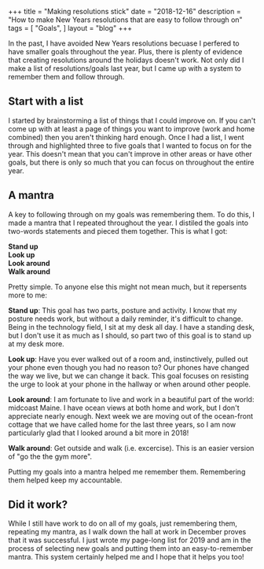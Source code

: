 +++
title = "Making resolutions stick"
date = "2018-12-16"
description = "How to make New Years resolutions that are easy to follow through on"
tags = [ "Goals", ]
layout = "blog"
+++

In the past, I have avoided New Years resolutions becuase I perfered to have smaller goals throughout the year. Plus, there is plenty of evidence that creating resolutions around the holidays doesn't work. Not only did I make a list of resolutions/goals last year, but I came up with a system to remember them and follow through.

## Start with a list

I started by brainstorming a list of things that I could improve on. If you can't come up with at least a page of things you want to improve (work and home combined) then you aren't thinking hard enough. Once I had a list, I went through and highlighted three to five goals that I wanted to focus on for the year. This doesn't mean that you can't improve in other areas or have other goals, but there is only so much that you can focus on throughout the entire year.

## A mantra

A key to following through on my goals was remembering them. To do this, I made a mantra that I repeated throughout the year. I distiled the goals into two-words statements and pieced them together. This is what I got:

**Stand up**  
**Look up**  
**Look around**  
**Walk around**  

Pretty simple. To anyone else this might not mean much, but it repersents more to me:

**Stand up**: This goal has two parts, posture and activity. I know that my posture needs work, but without a daily reminder, it's difficult to change. Being in the technology field, I sit at my desk all day. I have a standing desk, but I don't use it as much as I should, so part two of this goal is to stand up at my desk more.

**Look up**: Have you ever walked out of a room and, instinctively, pulled out your phone even though you had no reason to? Our phones have changed the way we live, but we can change it back. This goal focuses on resisting the urge to look at your phone in the hallway or when around other people.

**Look around**: I am fortunate to live and work in a beautiful part of the world: midcoast Maine. I have ocean views at both home and work, but I don't appreciate nearly enough. Next week we are moving out of the ocean-front cottage that we have called home for the last three years, so I am now particularly glad that I looked around a bit more in 2018!

**Walk around**: Get outside and walk (i.e. excercise). This is an easier version of "go the the gym more".

Putting my goals into a mantra helped me remember them. Remembering them helped keep my accountable.

## Did it work?

While I still have work to do on all of my goals, just remembering them, repeating my mantra, as I walk down the hall at work in December proves that it was successful. I just wrote my page-long list for 2019 and am in the process of selecting new goals and putting them into an easy-to-remember mantra. This system certainly helped me and I hope that it helps you too!